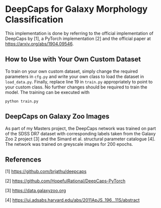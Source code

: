 ﻿# DeepCaps for Galaxy Morphology Classification

This implementation is done by referring to the official implementation of DeepCaps by [1], a PyTorch implementation [2] and the official paper at https://arxiv.org/abs/1904.09546. 

## How to Use with Your Own Custom Dataset
To train on your own custom dataset, simply change the required parameters in `cfg.py` and write your own class to load the dataset in `load_data.py`. Finally, replace line 19 in `train.py` appropriately to point to your custom class. No further changes should be required to train the model. The training can be executed with 
```
python train.py
```

## DeepCaps on Galaxy Zoo Images
As part of my Masters project, the DeepCaps network was trained on part of the SDSS DR7 dataset with corresponding labels taken from the Galaxy Zoo 2 project [3] and the Simard et al. structural parameter catalogue [4]. The network was trained on greyscale images for 200 epochs.


## References

[1] https://github.com/brjathu/deepcaps

[2] https://github.com/HopefulRational/DeepCaps-PyTorch

[3] https://data.galaxyzoo.org

[4] https://ui.adsabs.harvard.edu/abs/2011ApJS..196...11S/abstract